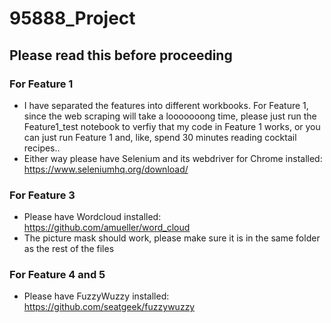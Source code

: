 # 95888_Project
## Please read this before proceeding
### For Feature 1
- I have separated the features into different workbooks. For Feature 1, since the web scraping will take a looooooong time, please just run the Feature1_test notebook to verfiy that my code in Feature 1 works, or you can just run Feature 1 and, like, spend 30 minutes reading cocktail recipes..
- Either way please have Selenium and its webdriver for Chrome installed: https://www.seleniumhq.org/download/

### For Feature 3
- Please have Wordcloud installed: https://github.com/amueller/word_cloud
- The picture mask should work, please make sure it is in the same folder as the rest of the files

### For Feature 4 and 5
- Please have FuzzyWuzzy installed: https://github.com/seatgeek/fuzzywuzzy
